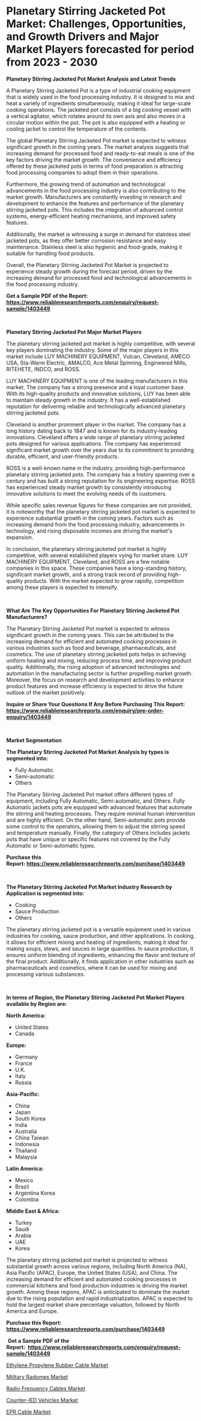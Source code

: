 <p><h1>Planetary Stirring Jacketed Pot Market: Challenges, Opportunities, and Growth Drivers and Major Market Players forecasted for period from 2023 - 2030</h1></p><p><strong>Planetary Stirring Jacketed Pot Market Analysis and Latest Trends</strong></p>
<p><p>A Planetary Stirring Jacketed Pot is a type of industrial cooking equipment that is widely used in the food processing industry. It is designed to mix and heat a variety of ingredients simultaneously, making it ideal for large-scale cooking operations. The jacketed pot consists of a big cooking vessel with a vertical agitator, which rotates around its own axis and also moves in a circular motion within the pot. The pot is also equipped with a heating or cooling jacket to control the temperature of the contents.</p><p>The global Planetary Stirring Jacketed Pot market is expected to witness significant growth in the coming years. The market analysis suggests that increasing demand for processed food and ready-to-eat meals is one of the key factors driving the market growth. The convenience and efficiency offered by these jacketed pots in terms of food preparation is attracting food processing companies to adopt them in their operations.</p><p>Furthermore, the growing trend of automation and technological advancements in the food processing industry is also contributing to the market growth. Manufacturers are constantly investing in research and development to enhance the features and performance of the planetary stirring jacketed pots. This includes the integration of advanced control systems, energy-efficient heating mechanisms, and improved safety features.</p><p>Additionally, the market is witnessing a surge in demand for stainless steel jacketed pots, as they offer better corrosion resistance and easy maintenance. Stainless steel is also hygienic and food-grade, making it suitable for handling food products.</p><p>Overall, the Planetary Stirring Jacketed Pot Market is projected to experience steady growth during the forecast period, driven by the increasing demand for processed food and technological advancements in the food processing industry.</p></p>
<p><strong>Get a Sample PDF of the Report:&nbsp; <a href="https://www.reliableresearchreports.com/enquiry/request-sample/1403449">https://www.reliableresearchreports.com/enquiry/request-sample/1403449</a></strong></p>
<p>&nbsp;</p>
<p><strong>Planetary Stirring Jacketed Pot Major Market Players</strong></p>
<p><p>The planetary stirring jacketed pot market is highly competitive, with several key players dominating the industry. Some of the major players in this market include LUY MACHINERY EQUIPMENT, Vulcan, Cleveland, AMECO USA, Sta-Warm Electric, AMALCO, Ace Metal Spinning, Engineered Mills, RITEHETE, INDCO, and ROSS. </p><p>LUY MACHINERY EQUIPMENT is one of the leading manufacturers in this market. The company has a strong presence and a loyal customer base. With its high-quality products and innovative solutions, LUY has been able to maintain steady growth in the industry. It has a well-established reputation for delivering reliable and technologically advanced planetary stirring jacketed pots.</p><p>Cleveland is another prominent player in the market. The company has a long history dating back to 1847 and is known for its industry-leading innovations. Cleveland offers a wide range of planetary stirring jacketed pots designed for various applications. The company has experienced significant market growth over the years due to its commitment to providing durable, efficient, and user-friendly products.</p><p>ROSS is a well-known name in the industry, providing high-performance planetary stirring jacketed pots. The company has a history spanning over a century and has built a strong reputation for its engineering expertise. ROSS has experienced steady market growth by consistently introducing innovative solutions to meet the evolving needs of its customers.</p><p>While specific sales revenue figures for these companies are not provided, it is noteworthy that the planetary stirring jacketed pot market is expected to experience substantial growth in the coming years. Factors such as increasing demand from the food processing industry, advancements in technology, and rising disposable incomes are driving the market's expansion.</p><p>In conclusion, the planetary stirring jacketed pot market is highly competitive, with several established players vying for market share. LUY MACHINERY EQUIPMENT, Cleveland, and ROSS are a few notable companies in this space. These companies have a long-standing history, significant market growth, and a strong track record of providing high-quality products. With the market expected to grow rapidly, competition among these players is expected to intensify.</p></p>
<p>&nbsp;</p>
<p><strong>What Are The Key Opportunities For Planetary Stirring Jacketed Pot Manufacturers?</strong></p>
<p><p>The Planetary Stirring Jacketed Pot market is expected to witness significant growth in the coming years. This can be attributed to the increasing demand for efficient and automated cooking processes in various industries such as food and beverage, pharmaceuticals, and cosmetics. The use of planetary stirring jacketed pots helps in achieving uniform heating and mixing, reducing process time, and improving product quality. Additionally, the rising adoption of advanced technologies and automation in the manufacturing sector is further propelling market growth. Moreover, the focus on research and development activities to enhance product features and increase efficiency is expected to drive the future outlook of the market positively.</p></p>
<p><strong>Inquire or Share Your Questions If Any Before Purchasing This Report: <a href="https://www.reliableresearchreports.com/enquiry/pre-order-enquiry/1403449">https://www.reliableresearchreports.com/enquiry/pre-order-enquiry/1403449</a></strong></p>
<p>&nbsp;</p>
<p><strong>Market Segmentation</strong></p>
<p><strong>The Planetary Stirring Jacketed Pot Market Analysis by types is segmented into:</strong></p>
<p><ul><li>Fully Automatic</li><li>Semi-automatic</li><li>Others</li></ul></p>
<p><p>The Planetary Stirring Jacketed Pot market offers different types of equipment, including Fully Automatic, Semi-automatic, and Others. Fully Automatic jackets pots are equipped with advanced features that automate the stirring and heating processes. They require minimal human intervention and are highly efficient. On the other hand, Semi-automatic pots provide some control to the operators, allowing them to adjust the stirring speed and temperature manually. Finally, the category of Others includes jackets pots that have unique or specific features not covered by the Fully Automatic or Semi-automatic types.</p></p>
<p><strong>Purchase this Report:&nbsp;<a href="https://www.reliableresearchreports.com/purchase/1403449">https://www.reliableresearchreports.com/purchase/1403449</a></strong></p>
<p>&nbsp;</p>
<p><strong>The Planetary Stirring Jacketed Pot Market Industry Research by Application is segmented into:</strong></p>
<p><ul><li>Cooking</li><li>Sauce Production</li><li>Others</li></ul></p>
<p><p>The planetary stirring jacketed pot is a versatile equipment used in various industries for cooking, sauce production, and other applications. In cooking, it allows for efficient mixing and heating of ingredients, making it ideal for making soups, stews, and sauces in large quantities. In sauce production, it ensures uniform blending of ingredients, enhancing the flavor and texture of the final product. Additionally, it finds application in other industries such as pharmaceuticals and cosmetics, where it can be used for mixing and processing various substances.</p></p>
<p>&nbsp;</p>
<p><strong>In terms of Region, the Planetary Stirring Jacketed Pot Market Players available by Region are:</strong></p>
<p>
    <p> <strong> North America: </strong>
        <ul>
            <li>United States</li>
            <li>Canada</li>
        </ul>
        </p> 
    <p> <strong> Europe: </strong>
        <ul>
            <li>Germany</li>
            <li>France</li>
            <li>U.K.</li>
            <li>Italy</li>
            <li>Russia</li>
        </ul>
        </p> 
    <p> <strong> Asia-Pacific: </strong>
        <ul>
            <li>China</li>
            <li>Japan</li>
            <li>South Korea</li>
            <li>India</li>
            <li>Australia</li>
            <li>China Taiwan</li>
            <li>Indonesia</li>
            <li>Thailand</li>
            <li>Malaysia</li>
        </ul>
        </p> 
    <p> <strong> Latin America: </strong>
        <ul>
            <li>Mexico</li>
            <li>Brazil</li>
            <li>Argentina Korea</li>
            <li>Colombia</li>
        </ul>
        </p> 
    <p> <strong> Middle East & Africa: </strong>
        <ul>
            <li>Turkey</li>
            <li>Saudi</li>
            <li>Arabia</li>
            <li>UAE</li>
            <li>Korea</li>
        </ul>
    </p>
    </p>
<p><p>The planetary stirring jacketed pot market is projected to witness substantial growth across various regions, including North America (NA), Asia Pacific (APAC), Europe, the United States (USA), and China. The increasing demand for efficient and automated cooking processes in commercial kitchens and food production industries is driving the market growth. Among these regions, APAC is anticipated to dominate the market due to the rising population and rapid industrialization. APAC is expected to hold the largest market share percentage valuation, followed by North America and Europe.</p></p>
<p><strong>Purchase this Report: <a href="https://www.reliableresearchreports.com/purchase/1403449">https://www.reliableresearchreports.com/purchase/1403449</a></strong></p>
<p>&nbsp;<strong>Get a Sample PDF of the Report:&nbsp;&nbsp;<a href="https://www.reliableresearchreports.com/enquiry/request-sample/1403449">https://www.reliableresearchreports.com/enquiry/request-sample/1403449</a></strong></p>
<p><strong></strong></p>
<p><p><a href="https://medium.com/@rosm15203/ethylene-propylene-rubber-cable-market-analysis-its-cagr-market-segmentation-and-global-industry-3b0ca96e9dee">Ethylene Propylene Rubber Cable Market</a></p><p><a href="https://medium.com/@landis15236/military-radomes-market-the-key-to-successful-business-strategy-forecast-till-2030-4680e4172d7c">Military Radomes Market</a></p><p><a href="https://medium.com/@maryg156987/radio-frequency-cables-market-analysis-its-cagr-market-segmentation-and-global-industry-overview-fcc8ef83076f">Radio Frequency Cables Market</a></p><p><a href="https://medium.com/@andem140256/counter-ied-vehicles-market-size-cagr-trends-2024-2030-54115ebb3f08">Counter-IED Vehicles Market</a></p><p><a href="https://medium.com/@mariad13206/analyzing-epr-cable-market-global-industry-perspective-and-forecast-2023-to-2030-b0a82f530096">EPR Cable Market</a></p></p>